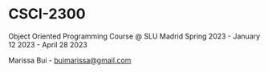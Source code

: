 # CSCI-2300
Object Oriented Programming Course @ SLU Madrid
Spring 2023 - January 12 2023 - April 28 2023

Marissa Bui - buimarissa@gmail.com
